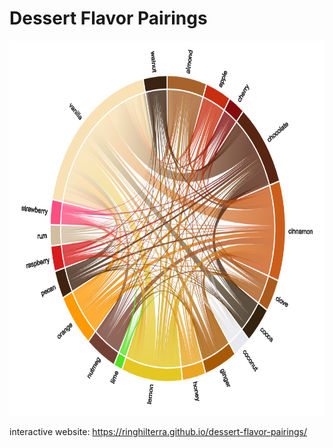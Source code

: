 # Dessert Flavor Pairings

<img src="dessert_snap.png" width="600" height="600">

interactive website: https://ringhilterra.github.io/dessert-flavor-pairings/

